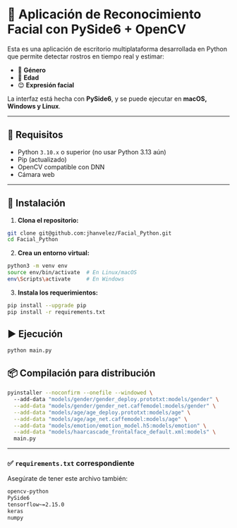 # 🧠 Aplicación de Reconocimiento Facial con PySide6 + OpenCV

Esta es una aplicación de escritorio multiplataforma desarrollada en Python que permite detectar rostros en tiempo real y estimar:

- 👤 **Género**
- 🎂 **Edad**
- 😊 **Expresión facial**

La interfaz está hecha con **PySide6**, y se puede ejecutar en **macOS, Windows y Linux**.

---

## 🚀 Requisitos

- Python `3.10.x` o superior (no usar Python 3.13 aún)
- Pip (actualizado)
- OpenCV compatible con DNN
- Cámara web

---

## 🔧 Instalación

1. **Clona el repositorio:**

```bash
git clone git@github.com:jhanvelez/Facial_Python.git
cd Facial_Python
```

2. **Crea un entorno virtual:**

```bash
python3 -m venv env
source env/bin/activate  # En Linux/macOS
env\Scripts\activate     # En Windows
```

3. **Instala los requerimientos:**

```bash
pip install --upgrade pip
pip install -r requirements.txt
```

## ▶️ Ejecución

```bash
python main.py
```

## 📦 Compilación para distribución

```bash
pyinstaller --noconfirm --onefile --windowed \     
  --add-data "models/gender/gender_deploy.prototxt:models/gender" \
  --add-data "models/gender/gender_net.caffemodel:models/gender" \
  --add-data "models/age/age_deploy.prototxt:models/age" \
  --add-data "models/age/age_net.caffemodel:models/age" \
  --add-data "models/emotion/emotion_model.h5:models/emotion" \
  --add-data "models/haarcascade_frontalface_default.xml:models" \
  main.py
```

---

### ✅ `requirements.txt` correspondiente

Asegúrate de tener este archivo también:

```txt
opencv-python
PySide6
tensorflow~=2.15.0
keras
numpy
